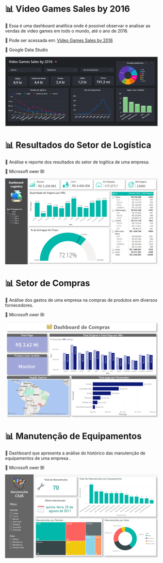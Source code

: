 # 📊 Video Games Sales by 2016

🎲 Essa é uma dashboard analítica onde é possível observar e analisar as vendas de video games em todo o mundo, até o ano de 2016.

👀 Pode ser acessada em: [Video Games Sales by 2016](https://datastudio.google.com/u/0/reporting/6a336f1e-e318-43b2-9b48-a6a93ddac672/page/3hNXC)

🔧 Google Data Studio

![imagem da dashboard](https://github.com/ceciliasilvads/dashboards/blob/main/gamesdash.PNG)

# 📊 Resultados do Setor de Logística

🎲 Análise e reporte dos resultados do setor de logítica de uma empresa.

🔧 Microsoft ower BI

![imagem da dashboard](https://github.com/ceciliasilvads/dashboards/blob/main/logistica.PNG)

# 📊 Setor de Compras

🎲 Análise dos gastos de uma empresa na compras de produtos em diversos fornecedores.

🔧 Microsoft ower BI

![imagem da dashboard](https://github.com/ceciliasilvads/dashboards/blob/main/compras.PNG)

# 📊 Manutenção de Equipamentos

🎲 Dashboard que apresenta a análise do histórico das manutenção de equipamentos de uma empresa .

🔧 Microsoft ower BI

![imagem da dashboard](https://github.com/ceciliasilvads/dashboards/blob/main/manutencao.PNG)
